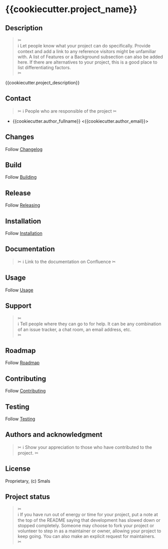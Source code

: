 {{cookiecutter.project_name}}
=============================

Description
-----------

> ✂  
> ℹ Let people know what your project can do specifically.
> Provide context and add a link to any reference visitors might be unfamiliar with.
> A list of Features or a Background subsection can also be added here.
> If there are alternatives to your project, this is a good place to list differentiating factors.  
> ✂

{{cookiecutter.project_description}}

Contact
-------

> ✂ ℹ People who are responsible of the project ✂

- {{cookiecutter.author_fullname}} <{{cookiecutter.author_email}}>

Changes
-------

Follow [Changelog](./CHANGELOG.md)

Build
-----

Follow [Building](./BUILDING.md)

Release
-------

Follow [Releasing](./RELEASING.md)

Installation
------------

Follow [Installation](./INSTALLATION.md)

Documentation
-------------

> ✂ ℹ Link to the documentation on Confluence ✂

Usage
-----

Follow [Usage](./USAGE.md)

Support
-------

> ✂  
> ℹ Tell people where they can go to for help.
> It can be any combination of an issue tracker, a chat room, an email address, etc.  
> ✂

Roadmap
-------

Follow [Roadmap](./ROADMAP.md)

Contributing
------------

Follow [Contributing](./CONTRIBUTING.md)

Testing
-------

Follow [Testing](./TESTING.md)

Authors and acknowledgment
--------------------------

> ✂ ℹ Show your appreciation to those who have contributed to the project. ✂

License
-------

Proprietary, (c) Smals

Project status
--------------

> ✂  
> ℹ If you have run out of energy or time for your project,
> put a note at the top of the README saying that development has slowed down or stopped completely.
> Someone may choose to fork your project or volunteer to step in as a maintainer or owner,
> allowing your project to keep going. You can also make an explicit request for maintainers.  
> ✂
